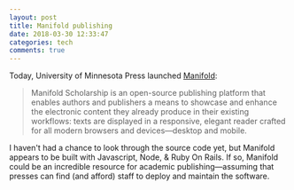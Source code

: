 ```yaml
---
layout: post
title: Manifold publishing
date: 2018-03-30 12:33:47
categories: tech
comments: true
---
```

Today, University of Minnesota Press launched [Manifold](https://manifoldapp.org):

> Manifold Scholarship is an open-source publishing platform that enables authors and publishers a means to showcase and enhance the electronic content they already produce in their existing workflows: texts are displayed in a responsive, elegant reader crafted for all modern browsers and devices—desktop and mobile.

I haven't had a chance to look through the source code yet, but Manifold appears to be built with Javascript, Node, & Ruby On Rails. If so, Manifold could be an incredible resource for academic publishing—assuming that presses can find (and afford) staff to deploy and maintain the software.
